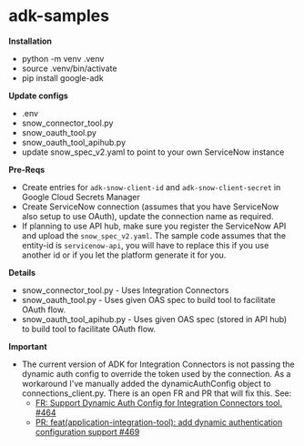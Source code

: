 # adk-samples

**Installation**
 * python -m venv .venv
 * source .venv/bin/activate
 * pip install google-adk

**Update configs**
 * .env
 * snow_connector_tool.py
 * snow_oauth_tool.py
 * snow_oauth_tool_apihub.py
 * update snow_spec_v2.yaml to point to your own ServiceNow instance

**Pre-Reqs**
 * Create entries for `adk-snow-client-id` and `adk-snow-client-secret` in Google Cloud Secrets Manager
 * Create ServiceNow connection (assumes that you have ServiceNow also setup to use OAuth), update the connection name as required.
 * If planning to use API hub, make sure you register the ServiceNow API and upload the `snow_spec_v2.yaml`. The sample code assumes that the entity-id is `servicenow-api`, you will have to replace this if you use another id or if you let the platform generate it for you. 

**Details**
 * snow_connector_tool.py - Uses Integration Connectors
 * snow_oauth_tool.py - Uses given OAS spec to build tool to facilitate OAuth flow.
 * snow_oauth_tool_apihub.py - Uses given OAS spec (stored in API hub) to build tool to facilitate OAuth flow.

**Important**
 * The current version of ADK for Integration Connectors is not passing the dynamic auth config to override the token used by the connection. As a workaround I've manually added the dynamicAuthConfig object to connections_client.py. There is an open FR and PR that will fix this. See:
   * [FR: Support Dynamic Auth Config for Integration Connectors tool. #464
](https://github.com/google/adk-python/issues/464)
   * [PR: feat(application-integration-tool): add dynamic authentication configuration support #469](https://github.com/google/adk-python/pull/469)